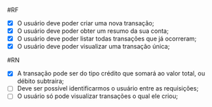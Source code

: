 #RF

- [x] O usuário deve poder criar uma nova transação; 
- [x] O usuário deve poder obter um resumo da sua conta;
- [x] O usuário deve poder listar todas transações que já ocorreram;
- [x] O usuário deve poder visualizar uma transação única;

#RN

- [x] A transação pode ser do tipo crédito que somará ao valor total, ou débito subtraira;
- [ ] Deve ser possível identificarmos o usuário entre as requisições;
- [ ] O usuário só pode visualizar transações o qual ele criou;
